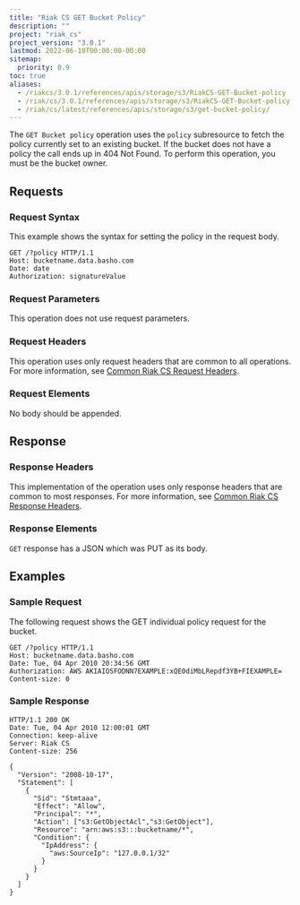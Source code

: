 ```yaml
---
title: "Riak CS GET Bucket Policy"
description: ""
project: "riak_cs"
project_version: "3.0.1"
lastmod: 2022-06-10T00:00:00-00:00
sitemap:
  priority: 0.9
toc: true
aliases:
  - /riakcs/3.0.1/references/apis/storage/s3/RiakCS-GET-Bucket-policy
  - /riak/cs/3.0.1/references/apis/storage/s3/RiakCS-GET-Bucket-policy
  - /riak/cs/latest/references/apis/storage/s3/get-bucket-policy/
---
```


The `GET Bucket policy` operation uses the `policy` subresource to fetch the policy currently set to an existing bucket. If the bucket does not have a policy the call ends up in 404 Not Found. To perform this operation, you must be the bucket owner.

## Requests

### Request Syntax

This example shows the syntax for setting the policy in the request body.

```
GET /?policy HTTP/1.1
Host: bucketname.data.basho.com
Date: date
Authorization: signatureValue

```

### Request Parameters

This operation does not use request parameters.

### Request Headers

This operation uses only request headers that are common to all operations. For more information, see [Common Riak CS Request Headers]({{<baseurl>}}riak/cs/3.0.1/references/apis/storage/s3/common-request-headers).

### Request Elements

No body should be appended.

## Response

### Response Headers

This implementation of the operation uses only response headers that are common to most responses. For more information, see [Common Riak CS Response Headers]({{<baseurl>}}riak/cs/3.0.1/references/apis/storage/s3/common-response-headers).

### Response Elements

`GET` response has a JSON which was PUT as its body.

## Examples

### Sample Request

The following request shows the GET individual policy request for the bucket.

```
GET /?policy HTTP/1.1
Host: bucketname.data.basho.com
Date: Tue, 04 Apr 2010 20:34:56 GMT
Authorization: AWS AKIAIOSFODNN7EXAMPLE:xQE0diMbLRepdf3YB+FIEXAMPLE=
Content-size: 0

```

### Sample Response

```
HTTP/1.1 200 OK
Date: Tue, 04 Apr 2010 12:00:01 GMT
Connection: keep-alive
Server: Riak CS
Content-size: 256

{
  "Version": "2008-10-17",
  "Statement": [
    {
      "Sid": "Stmtaaa",
      "Effect": "Allow",
      "Principal": "*",
      "Action": ["s3:GetObjectAcl","s3:GetObject"],
      "Resource": "arn:aws:s3:::bucketname/*",
      "Condition": {
        "IpAddress": {
          "aws:SourceIp": "127.0.0.1/32"
        }
      }
    }
  ]
}
```
